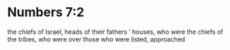 # Numbers 7:2

the chiefs of Israel, heads of their fathers ’ houses, who were the chiefs of the tribes, who were over those who were listed, approached
